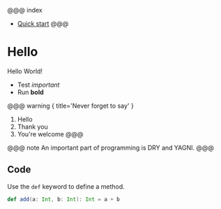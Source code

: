 @@@ index
* [Quick start](quickstart/index.md)
@@@

# Hello

Hello World!

* Test _important_
* Run **bold**

@@@ warning { title='Never forget to say' }
1. Hello
2. Thank you
3. You're welcome
@@@

@@@ note
An important part of programming is DRY and YAGNI.
@@@

## Code

Use the `def` keyword to define a method.

```scala
def add(a: Int, b: Int): Int = a + b
```
